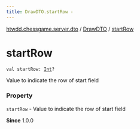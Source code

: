 ```yaml
---
title: DrawDTO.startRow - 
---
```


[htwdd.chessgame.server.dto](../index.html) / [DrawDTO](index.html) / [startRow](./start-row.html)

# startRow

`val startRow: `[`Int`](https://kotlinlang.org/api/latest/jvm/stdlib/kotlin/-int/index.html)`?`

Value to indicate the row of start field

### Property

`startRow` - Value to indicate the row of start field

**Since**
1.0.0

